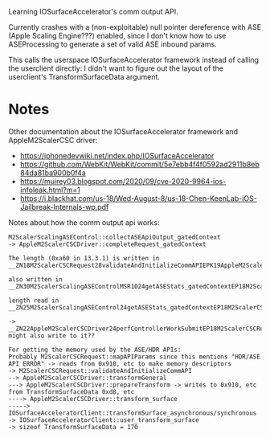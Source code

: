 Learning IOSurfaceAccelerator's comm output API.

Currently crashes with a (non-exploitable) null pointer dereference with ASE (Apple Scaling Engine???) enabled, since I don't know how to use ASEProcessing to generate a set of valid ASE inbound params.

This calls the userspace IOSurfaceAccelerator framework instead of calling the userclient directly: I didn't want to figure out the layout of the userclient's TransformSurfaceData argument.

# Notes

Other documentation about the IOSurfaceAccelerator framework and AppleM2ScalerCSC driver:

- https://iphonedevwiki.net/index.php/IOSurfaceAccelerator
- https://github.com/WebKit/WebKit/commit/5e7ebb4f4f0592ad2911b8eb84da81ba900b0f4a
- https://muirey03.blogspot.com/2020/09/cve-2020-9964-ios-infoleak.html?m=1
- https://i.blackhat.com/us-18/Wed-August-8/us-18-Chen-KeenLab-iOS-Jailbreak-Internals-wp.pdf


Notes about how the comm output api works:

```
M2ScalerScalingASEControl::collectASEApiOutput_gatedContext
-> AppleM2ScalerCSCDriver::completeRequest_gatedContext

The length (0xa60 in 13.3.1) is written in __ZN18M2ScalerCSCRequest28validateAndInitializeCommAPIEPK19AppleM2ScalerCSCHal

also written in
__ZN30M2ScalerScalingASEControlMSR1024getASEStats_gatedContextEP18M2ScalerCSCRequest

length read in
__ZN25M2ScalerScalingASEControl24getASEStats_gatedContextEP18M2ScalerCSCRequest

-> __ZN22AppleM2ScalerCSCDriver24perfControllerWorkSubmitEP18M2ScalerCSCRequest might also write to it??

For getting the memory used by the ASE/HDR APIs:
Probably M2ScalerCSCRequest::mapAPIParams since this mentions "HDR/ASE API ERROR" -> reads from 0x910, etc to make memory descriptors
-> M2ScalerCSCRequest::validateAndInitializeCommAPI
--> AppleM2ScalerCSCDriver::transformGeneral
---> AppleM2ScalerCSCDriver::prepareTransform -> writes to 0x910, etc from TransformSurfaceData 0xd8, etc
----> AppleM2ScalerCSCDriver::transform_surface
-----> IOSurfaceAcceleratorClient::transformSurface_asynchronous/synchronous
-> IOSurfaceAcceleratorClient::user_transform_surface
-> sizeof TransformSurfaceData = 170
```
